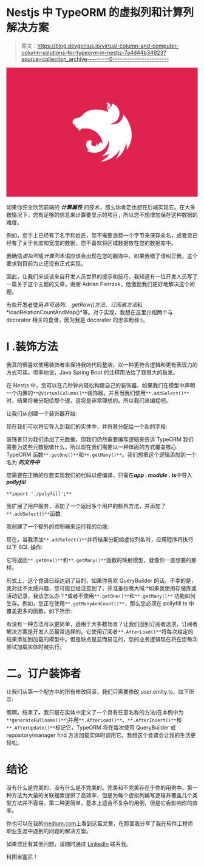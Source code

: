 # Nestjs 中 TypeORM 的虚拟列和计算列解决方案

> 原文：<https://blog.devgenius.io/virtual-column-and-computer-column-solutions-for-typeorm-in-nestjs-7a4d44b34923?source=collection_archive---------0----------------------->

![](img/b543332bdfa692264e51a97603b112bd.png)

如果你完全欣赏前端的 ***计算属性*** 的技术，那么你肯定也想在后端实现它。在大多数情况下，您有足够的信息来计算要显示的项目，所以您不想增加保存这种数据的难度。

例如，您手上已经有了名字和姓氏，您不需要浪费一个字节来保存全名，或者您已经有了关于长度和宽度的数据，您不喜欢将区域数据放在您的数据库中。

我确信*虚拟列*或*计算列*术语应该会出现在您的脑海中。如果我错了请纠正我，这个要求到目前为止还没有正式实现。

因此，让我们来谈谈来自开发人员世界的提示和技巧，我知道有一位开发人员写了一篇关于这个主题的文章，谢谢 Adrian Pietrzak，他激励我们更好地解决这个问题。

有些开发者使用*非可选列*、 *getRaw()方法*、*订阅者方法*和*loadRelationCountAndMap()*等。对于实现，我想在这里介绍两个与 decorator 相关的食谱，因为我是 decorator 的忠实粉丝:)。

# I .装饰方法

我真的很喜欢使用装饰者来保持我的代码整洁，以一种更符合逻辑和更有表现力的方式可读。坦率地说，Java Spring Boot 的注释用法给了我很大的启发。

在 Nestjs 中，您可以在几秒钟内轻松构建自己的装饰器，如果我们在模型中声明一个内置的`**@VirtualColumn()**`装饰器，并且当我们使用`**.addSelect()**`时，结果将被分配给那个键，这将是非常理想的。所以我们来编程吧。

让我们从创建一个装饰器开始:

现在我们可以将它导入到我们的实体中，并将其分配给一个新的字段:

装饰者只为我们添加了元数据，但我们仍然需要编写逻辑来告诉 TypeORM 我们需要为这些元数据做什么，所以现在我们需要以一种体面的方式覆盖核心 TypeORM 函数`**.getOne()**`和`**.getMany()**`。我们想把这个逻辑添加到一个名为 ***的文件中***

您需要在正确的位置实现我们的代码以便编译，只需在***app . module . ts***中导入 ***pollyfill***

```
**import './polyfill';**
```

我扩展了用户服务，添加了一个返回多个用户的额外方法，并添加了`**.addSelect()**`函数:

我创建了一个额外的控制器来运行我的功能:

现在，当我添加`**.addSelect()**`并将结果分配给虚拟列名时，应用程序将执行以下 SQL 操作:

它将返回`**.getOne()**`和`**.getMany()**`函数的映射模型，就像你一直想要的那样。

形式上，这个食谱已经达到了目的，如果你喜欢 QueryBuilder 的话。不幸的是，我对此不太感兴趣，您可能已经注意到了，并准备张嘴大喊:*如果我使用存储库或活动记录，我该怎么办？*或者不使用`**.getOne()**`和`**.getMany()**` 功能如何生存。例如，您正在使用`**.getManyAndCount()**`，那么您必须在 pollyfill.ts 中覆盖更多的函数，如下所示:

有没有一种方法可以更简单，适用于大多数场景？让我们回到订阅者选项，订阅者解决方案是开发人员最常选择的。它使用订阅者`**.AfterLoad()**`将每次给定的结果添加到加载的模型中。但是缺点是显而易见的，您的业务逻辑现在将在您每次尝试加载实体时被执行。

# 二。订户装饰者

让我们从第一个配方中的所有修改回滚，我们只需要修改 user.entity.ts，如下所示:

瞧啊。结束了。我只是在实体中定义了一个具有任意名称的方法(在本例中为`**generateFullname()**`)并用`**.AfterLoad()**`、`**.AfterInsert()**`和`**.AfterUpdate()**`标记它，TypeORM 将在每次使用 QueryBuilder 或 repository/manager find 方法加载实体时调用它。我想这个食谱会让我的生活更轻松。

# 结论

没有什么是完美的，没有什么是不完美的。完美和不完美存在于你的用例中。第一种方法为大量的关联搜索提供了高效率，但是为每个虚拟列编写逻辑并覆盖几个类型方法并不容易。第二种更简单，基本上适合不复杂的用例，但是它会影响你的效率。

你也可以在我的[medium.com](https://medium.com/@joosepwong)上看到这篇文章，在那里我分享了我在软件工程师职业生涯中遇到的问题的解决方案。

如果您还有其他问题，请随时通过 [LinkedIn](https://www.linkedin.com/in/joosepwong/) 联系我。

科图米塞尼！